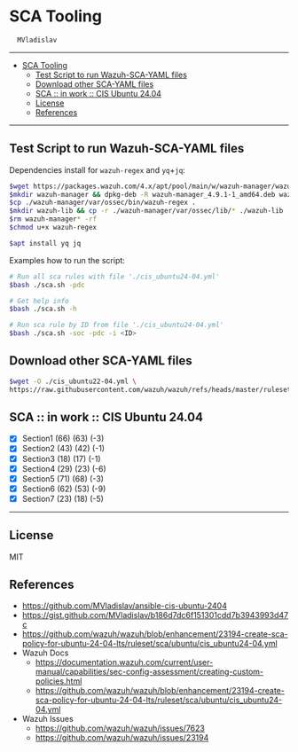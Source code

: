 # SCA Tooling

```sh
  MVladislav
```

---

- [SCA Tooling](#sca-tooling)
  - [Test Script to run Wazuh-SCA-YAML files](#test-script-to-run-wazuh-sca-yaml-files)
  - [Download other SCA-YAML files](#download-other-sca-yaml-files)
  - [SCA :: in work :: CIS Ubuntu 24.04](#sca--in-work--cis-ubuntu-2404)
  - [License](#license)
  - [References](#references)

---

## Test Script to run Wazuh-SCA-YAML files

Dependencies install for `wazuh-regex` and `yq`+`jq`:

```sh
$wget https://packages.wazuh.com/4.x/apt/pool/main/w/wazuh-manager/wazuh-manager_4.9.1-1_amd64.deb
$mkdir wazuh-manager && dpkg-deb -R wazuh-manager_4.9.1-1_amd64.deb wazuh-manager
$cp ./wazuh-manager/var/ossec/bin/wazuh-regex .
$mkdir wazuh-lib && cp -r ./wazuh-manager/var/ossec/lib/* ./wazuh-lib
$rm wazuh-manager* -rf
$chmod u+x wazuh-regex

$apt install yq jq
```

Examples how to run the script:

```sh
# Run all sca rules with file './cis_ubuntu24-04.yml'
$bash ./sca.sh -pdc

# Get help info
$bash ./sca.sh -h

# Run sca rule by ID from file './cis_ubuntu24-04.yml'
$bash ./sca.sh -soc -pdc -i <ID>
```

## Download other SCA-YAML files

```sh
$wget -O ./cis_ubuntu22-04.yml \
https://raw.githubusercontent.com/wazuh/wazuh/refs/heads/master/ruleset/sca/ubuntu/cis_ubuntu22-04.yml
```

## SCA :: in work :: CIS Ubuntu 24.04

- [x] Section1 (66) (63) (-3)
- [x] Section2 (43) (42) (-1)
- [x] Section3 (18) (17) (-1)
- [x] Section4 (29) (23) (-6)
- [x] Section5 (71) (68) (-3)
- [x] Section6 (62) (53) (-9)
- [x] Section7 (23) (18) (-5)

---

## License

MIT

## References

- <https://github.com/MVladislav/ansible-cis-ubuntu-2404>
- <https://gist.github.com/MVladislav/b186d7dc6f151301cdd7b3943993d47c>
- <https://github.com/wazuh/wazuh/blob/enhancement/23194-create-sca-policy-for-ubuntu-24-04-lts/ruleset/sca/ubuntu/cis_ubuntu24-04.yml>
- Wazuh Docs
  - <https://documentation.wazuh.com/current/user-manual/capabilities/sec-config-assessment/creating-custom-policies.html>
  - <https://github.com/wazuh/wazuh/blob/enhancement/23194-create-sca-policy-for-ubuntu-24-04-lts/ruleset/sca/ubuntu/cis_ubuntu24-04.yml>
- Wazuh Issues
  - <https://github.com/wazuh/wazuh/issues/7623>
  - <https://github.com/wazuh/wazuh/issues/23194>
